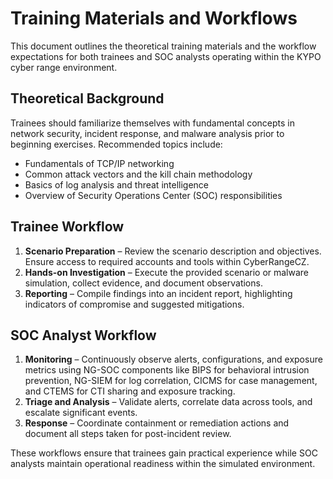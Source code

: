 # Training Materials and Workflows

This document outlines the theoretical training materials and the workflow expectations for both trainees and SOC analysts operating within the KYPO cyber range environment.

## Theoretical Background

Trainees should familiarize themselves with fundamental concepts in network security, incident response, and malware analysis prior to beginning exercises. Recommended topics include:

- Fundamentals of TCP/IP networking
- Common attack vectors and the kill chain methodology
- Basics of log analysis and threat intelligence
- Overview of Security Operations Center (SOC) responsibilities

## Trainee Workflow

1. **Scenario Preparation** – Review the scenario description and objectives. Ensure access to required accounts and tools within CyberRangeCZ.
2. **Hands-on Investigation** – Execute the provided scenario or malware simulation, collect evidence, and document observations.
3. **Reporting** – Compile findings into an incident report, highlighting indicators of compromise and suggested mitigations.

## SOC Analyst Workflow

1. **Monitoring** – Continuously observe alerts, configurations, and exposure metrics using NG-SOC components like BIPS for behavioral intrusion prevention, NG-SIEM for log correlation, CICMS for case management, and CTEMS for CTI sharing and exposure tracking.
2. **Triage and Analysis** – Validate alerts, correlate data across tools, and escalate significant events.
3. **Response** – Coordinate containment or remediation actions and document all steps taken for post-incident review.

These workflows ensure that trainees gain practical experience while SOC analysts maintain operational readiness within the simulated environment.

